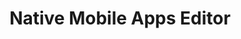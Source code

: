 ---
layout: case-study-new
# product: 'yes'
order: 1
logo: /images/work/BubbleNativeMobileAppsEditor.png
title: Native Mobile Apps Editor
org: Bubble Native Mobile Apps Editor
role: Lead Product Designer
tenure: 2023–2024
hero-image: /images/bubble/BubbleNativeMobileAppsEditorHero.png
hero-image-tablet: /images/bubble/BubbleNativeMobileAppsEditorHeroTablet.png
hero-image-mobile: /images/bubble/BubbleNativeMobileAppsEditorHeroMobile.png
description-1: I led design for a 0–1 product offering within the existing no-code Bubble platform for building fully functioning web applications—the Native Mobile Apps editor. I researched the native mobile app development domain, designed the largest largest product expansion in Bubble’s history, and collaborated with the engineers to build and launch the private Beta release.
description-2: This tool enabled new and existing Bubble customers from differing user profiles to build fully functioning native mobile apps. We left no stone unturned when it came to every small detail, giving users the tools to build with actual native mobile navigation patterns and components, and to publish their apps to the Apple App Store & Google Play Store; without writing a single line of code.
---